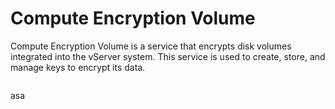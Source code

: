 # Compute Encryption Volume

Compute Encryption Volume is a service that encrypts disk volumes integrated into the vServer system. This service is used to create, store, and manage keys to encrypt its data.

<figure><img src="https://docs.vngcloud.vn/download/attachments/59803291/image2020-10-15_10-39-57.png?version=1&#x26;modificationDate=1686204792000&#x26;api=v2" alt=""><figcaption></figcaption></figure>

asa

